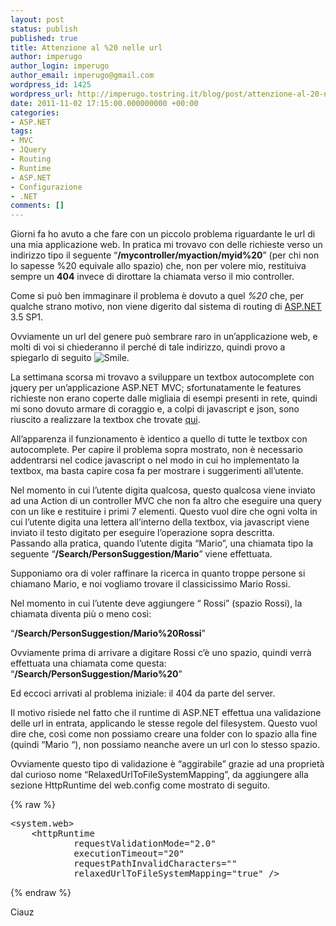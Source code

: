 ```yaml
---
layout: post
status: publish
published: true
title: Attenzione al %20 nelle url
author: imperugo
author_login: imperugo
author_email: imperugo@gmail.com
wordpress_id: 1425
wordpress_url: http://imperugo.tostring.it/blog/post/attenzione-al-20-nelle-url/
date: 2011-11-02 17:15:00.000000000 +00:00
categories:
- ASP.NET
tags:
- MVC
- JQuery
- Routing
- Runtime
- ASP.NET
- Configurazione
- .NET
comments: []
---
```

<p>Giorni fa ho avuto a che fare con un piccolo problema riguardante le url di una mia applicazione web. In pratica mi trovavo con delle richieste verso un indirizzo tipo il seguente “<strong>/mycontroller/myaction/myid%20</strong>” (per chi non lo sapesse %20 equivale allo spazio) che, non per volere mio, restituiva sempre un <strong>404</strong> invece di dirottare la chiamata verso il mio controller.</p>  <p>Come si può ben immaginare il problema è dovuto a quel <em>%20</em> che, per qualche strano motivo, non viene digerito dal sistema di routing di <a title="ASP.NET Posts" href="http://tostring.it/tags/archive/asp.net" target="_blank">ASP.NET</a> 3.5 SP1.</p>  <p>Ovviamente un url del genere può sembrare raro in un’applicazione web, e molti di voi si chiederanno il perché di tale indirizzo, quindi provo a spiegarlo di seguito <img style="border-bottom-style: none; border-left-style: none; border-top-style: none; border-right-style: none" class="wlEmoticon wlEmoticon-smile" alt="Smile" src="http://tostring.it/UserFiles/imperugo/wlEmoticon-smile_2_13.png" />.</p>  <p>La settimana scorsa mi trovavo a sviluppare un textbox autocomplete con jquery per un’applicazione ASP.NET MVC; sfortunatamente le features richieste non erano coperte dalle migliaia di esempi presenti in rete, quindi mi sono dovuto armare di coraggio e, a colpi di javascript e json, sono riuscito a realizzare la textbox che trovate <a title="Alumni web site!" href="http://alumni.polimi.it/it/Wall" rel="nofollow" target="_blank">qui</a>.</p>  <p>All’apparenza il funzionamento è identico a quello di tutte le textbox con autocomplete. Per capire il problema sopra mostrato, non è necessario addentrarsi nel codice javascript o nel modo in cui ho implementato la textbox, ma basta capire cosa fa per mostrare i suggerimenti all’utente.</p>  <p>Nel momento in cui l’utente digita qualcosa, questo qualcosa viene inviato ad una Action di un controller MVC che non fa altro che eseguire una query con un like e restituire i primi 7 elementi. Questo vuol dire che ogni volta in cui l’utente digita una lettera all’interno della textbox, via javascript viene inviato il testo digitato per eseguire l’operazione sopra descritta.    <br />Passando alla pratica, quando l’utente digita “Mario”, una chiamata tipo la seguente “<strong>/Search/PersonSuggestion/Mario</strong>” viene effettuata.</p>  <p>Supponiamo ora di voler raffinare la ricerca in quanto troppe persone si chiamano Mario, e noi vogliamo trovare il classicissimo Mario Rossi.</p>  <p>Nel momento in cui l’utente deve aggiungere “ Rossi” (spazio Rossi), la chiamata diventa più o meno così:</p>  <p>“<strong>/Search/PersonSuggestion/Mario%20Rossi</strong>”</p>  <p>Ovviamente prima di arrivare a digitare Rossi c’è uno spazio, quindi verrà effettuata una chiamata come questa: “<strong>/Search/PersonSuggestion/Mario%20</strong>”</p>  <p>Ed eccoci arrivati al problema iniziale: il 404 da parte del server.</p>  <p>Il motivo risiede nel fatto che il runtime di ASP.NET effettua una validazione delle url in entrata, applicando le stesse regole del filesystem. Questo vuol dire che, così come non possiamo creare una folder con lo spazio alla fine (quindi “Mario “), non possiamo neanche avere un url con lo stesso spazio.</p>  <p>Ovviamente questo tipo di validazione è “aggirabile” grazie ad una proprietà dal curioso nome “RelaxedUrlToFileSystemMapping”, da aggiungere alla sezione HttpRuntime del web.config come mostrato di seguito.</p>  {% raw %}<pre class="brush: xml;">&lt;system.web&gt;
    &lt;httpRuntime 
            requestValidationMode=&quot;2.0&quot; 
            executionTimeout=&quot;20&quot; 
            requestPathInvalidCharacters=&quot;&quot; 
            relaxedUrlToFileSystemMapping=&quot;true&quot; /&gt;</pre>{% endraw %}

<p>Ciauz </p>
